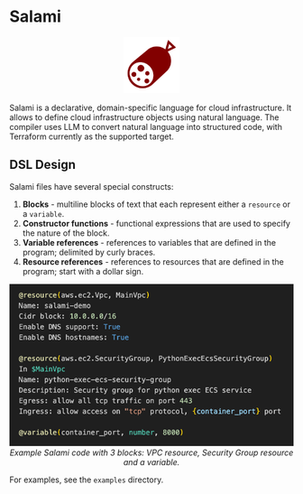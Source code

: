 # Salami

<p align="center">
  <img src="docs/images/salami-icon.svg" alt="Salami Icon" width="100px" height="100px">
</p>

Salami is a declarative, domain-specific language for cloud infrastructure. It allows to define cloud infrastructure objects using natural language. The compiler uses LLM to convert natural language into structured code, with Terraform currently as the supported target.

## DSL Design

Salami files have several special constructs:

1. **Blocks** - multiline blocks of text that each represent either a `resource` or a `variable`.
2. **Constructor functions** - functional expressions that are used to specify the nature of the block.
3. **Variable references** - references to variables that are defined in the program; delimited by curly braces.
4. **Resource references** - references to resources that are defined in the program; start with a dollar sign.

<p align="center">
  <img src="docs/images/salami-example.png">
  <br>
  <i>Example Salami code with 3 blocks: VPC resource, Security Group resource and a variable.</i>
</p>

For examples, see the `examples` directory.